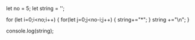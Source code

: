 
let no = 5;
let string = '';

for (let i=0;i<no;i++)
{
    for(let j=0;j<no-i;j++)
    {
        string+="*";
    }
    string +="\n";
}

console.log(string);
